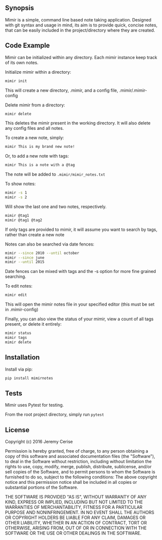 ## Synopsis

Mimir is a simple, command line based note taking application. Designed with git syntax and usage in mind, its aim is to
provide quick, concise notes, that can be easily included in the project/directory where they are created.

## Code Example

Mimir can be initialized within any directory. Each mimir instance keep track of its own notes.

Initialize mimir within a directory:
```bash
mimir init
```

This will create a new directory, .mimir, and a config file, .mimir/.mimir-config

Delete mimir from a directory:
```bash
mimir delete
```

This deletes the mimir present in the working directory. It will also delete any config files and all notes.

To create a new note, simply:
```bash
mimir This is my brand new note!
```

Or, to add a new note with tags:
```bash
mimir This is a note with a @tag
```

The note will be added to `.mimir/mimir_notes.txt`

To show notes:
```bash
mimir -s 1
mimir -s 2
```
Will show the last one and two notes, respectively.

```bash
mimir @tag1
mimir @tag1 @tag2
```
If only tags are provided to mimir, it will assume you want to search by tags, rather than create a new note

Notes can also be searched via date fences:
```bash
mimir --since 2010 --until october
mimir --since june
mimir --until 2015
```
Date fences can be mixed with tags and the -s option for more fine grained searching.

To edit notes:
```bash
mimir edit
```
This will open the mimir notes file in your specified editor (this must be set in .mimir-config)

Finally, you can also view the status of your mimir, view a count of all tags present, or delete it entirely:
```bash
mimir status
mimir tags
mimir delete
```

## Installation

Install via pip:
```bash
pip install mimirnotes
```

## Tests

Mimir uses Pytest for testing.

From the root project directory, simply run `pytest`

## License

Copyright (c) 2016 Jeremy Cerise

Permission is hereby granted, free of charge, to any person obtaining
a copy of this software and associated documentation files (the
"Software"), to deal in the Software without restriction, including
without limitation the rights to use, copy, modify, merge, publish,
distribute, sublicense, and/or sell copies of the Software, and to
permit persons to whom the Software is furnished to do so, subject to
the following conditions:
The above copyright notice and this permission notice shall be
included in all copies or substantial portions of the Software.

THE SOFTWARE IS PROVIDED "AS IS", WITHOUT WARRANTY OF ANY KIND,
EXPRESS OR IMPLIED, INCLUDING BUT NOT LIMITED TO THE WARRANTIES OF
MERCHANTABILITY, FITNESS FOR A PARTICULAR PURPOSE AND
NONINFRINGEMENT. IN NO EVENT SHALL THE AUTHORS OR COPYRIGHT HOLDERS BE
LIABLE FOR ANY CLAIM, DAMAGES OR OTHER LIABILITY, WHETHER IN AN ACTION
OF CONTRACT, TORT OR OTHERWISE, ARISING FROM, OUT OF OR IN CONNECTION
WITH THE SOFTWARE OR THE USE OR OTHER DEALINGS IN THE SOFTWARE.
